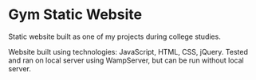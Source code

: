 # Gym Static Website

Static website built as one of my projects during college studies.

Website built using technologies: JavaScript, HTML, CSS, jQuery. 
Tested and ran on local server using WampServer, but can be run without local server. 
